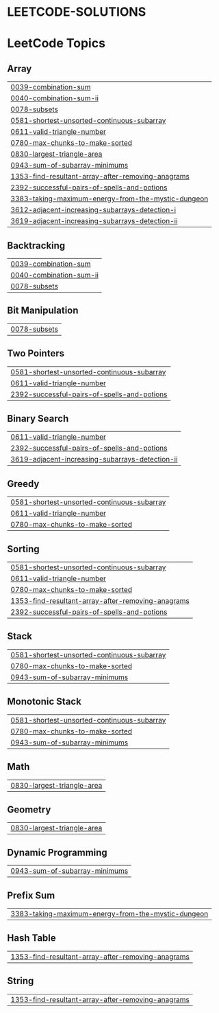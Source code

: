 # LEETCODE-SOLUTIONS
<!---LeetCode Topics Start-->
# LeetCode Topics
## Array
|  |
| ------- |
| [0039-combination-sum](https://github.com/stalin670/LEETCODE-SOLUTIONS/tree/master/0039-combination-sum) |
| [0040-combination-sum-ii](https://github.com/stalin670/LEETCODE-SOLUTIONS/tree/master/0040-combination-sum-ii) |
| [0078-subsets](https://github.com/stalin670/LEETCODE-SOLUTIONS/tree/master/0078-subsets) |
| [0581-shortest-unsorted-continuous-subarray](https://github.com/stalin670/LEETCODE-SOLUTIONS/tree/master/0581-shortest-unsorted-continuous-subarray) |
| [0611-valid-triangle-number](https://github.com/stalin670/LEETCODE-SOLUTIONS/tree/master/0611-valid-triangle-number) |
| [0780-max-chunks-to-make-sorted](https://github.com/stalin670/LEETCODE-SOLUTIONS/tree/master/0780-max-chunks-to-make-sorted) |
| [0830-largest-triangle-area](https://github.com/stalin670/LEETCODE-SOLUTIONS/tree/master/0830-largest-triangle-area) |
| [0943-sum-of-subarray-minimums](https://github.com/stalin670/LEETCODE-SOLUTIONS/tree/master/0943-sum-of-subarray-minimums) |
| [1353-find-resultant-array-after-removing-anagrams](https://github.com/stalin670/LEETCODE-SOLUTIONS/tree/master/1353-find-resultant-array-after-removing-anagrams) |
| [2392-successful-pairs-of-spells-and-potions](https://github.com/stalin670/LEETCODE-SOLUTIONS/tree/master/2392-successful-pairs-of-spells-and-potions) |
| [3383-taking-maximum-energy-from-the-mystic-dungeon](https://github.com/stalin670/LEETCODE-SOLUTIONS/tree/master/3383-taking-maximum-energy-from-the-mystic-dungeon) |
| [3612-adjacent-increasing-subarrays-detection-i](https://github.com/stalin670/LEETCODE-SOLUTIONS/tree/master/3612-adjacent-increasing-subarrays-detection-i) |
| [3619-adjacent-increasing-subarrays-detection-ii](https://github.com/stalin670/LEETCODE-SOLUTIONS/tree/master/3619-adjacent-increasing-subarrays-detection-ii) |
## Backtracking
|  |
| ------- |
| [0039-combination-sum](https://github.com/stalin670/LEETCODE-SOLUTIONS/tree/master/0039-combination-sum) |
| [0040-combination-sum-ii](https://github.com/stalin670/LEETCODE-SOLUTIONS/tree/master/0040-combination-sum-ii) |
| [0078-subsets](https://github.com/stalin670/LEETCODE-SOLUTIONS/tree/master/0078-subsets) |
## Bit Manipulation
|  |
| ------- |
| [0078-subsets](https://github.com/stalin670/LEETCODE-SOLUTIONS/tree/master/0078-subsets) |
## Two Pointers
|  |
| ------- |
| [0581-shortest-unsorted-continuous-subarray](https://github.com/stalin670/LEETCODE-SOLUTIONS/tree/master/0581-shortest-unsorted-continuous-subarray) |
| [0611-valid-triangle-number](https://github.com/stalin670/LEETCODE-SOLUTIONS/tree/master/0611-valid-triangle-number) |
| [2392-successful-pairs-of-spells-and-potions](https://github.com/stalin670/LEETCODE-SOLUTIONS/tree/master/2392-successful-pairs-of-spells-and-potions) |
## Binary Search
|  |
| ------- |
| [0611-valid-triangle-number](https://github.com/stalin670/LEETCODE-SOLUTIONS/tree/master/0611-valid-triangle-number) |
| [2392-successful-pairs-of-spells-and-potions](https://github.com/stalin670/LEETCODE-SOLUTIONS/tree/master/2392-successful-pairs-of-spells-and-potions) |
| [3619-adjacent-increasing-subarrays-detection-ii](https://github.com/stalin670/LEETCODE-SOLUTIONS/tree/master/3619-adjacent-increasing-subarrays-detection-ii) |
## Greedy
|  |
| ------- |
| [0581-shortest-unsorted-continuous-subarray](https://github.com/stalin670/LEETCODE-SOLUTIONS/tree/master/0581-shortest-unsorted-continuous-subarray) |
| [0611-valid-triangle-number](https://github.com/stalin670/LEETCODE-SOLUTIONS/tree/master/0611-valid-triangle-number) |
| [0780-max-chunks-to-make-sorted](https://github.com/stalin670/LEETCODE-SOLUTIONS/tree/master/0780-max-chunks-to-make-sorted) |
## Sorting
|  |
| ------- |
| [0581-shortest-unsorted-continuous-subarray](https://github.com/stalin670/LEETCODE-SOLUTIONS/tree/master/0581-shortest-unsorted-continuous-subarray) |
| [0611-valid-triangle-number](https://github.com/stalin670/LEETCODE-SOLUTIONS/tree/master/0611-valid-triangle-number) |
| [0780-max-chunks-to-make-sorted](https://github.com/stalin670/LEETCODE-SOLUTIONS/tree/master/0780-max-chunks-to-make-sorted) |
| [1353-find-resultant-array-after-removing-anagrams](https://github.com/stalin670/LEETCODE-SOLUTIONS/tree/master/1353-find-resultant-array-after-removing-anagrams) |
| [2392-successful-pairs-of-spells-and-potions](https://github.com/stalin670/LEETCODE-SOLUTIONS/tree/master/2392-successful-pairs-of-spells-and-potions) |
## Stack
|  |
| ------- |
| [0581-shortest-unsorted-continuous-subarray](https://github.com/stalin670/LEETCODE-SOLUTIONS/tree/master/0581-shortest-unsorted-continuous-subarray) |
| [0780-max-chunks-to-make-sorted](https://github.com/stalin670/LEETCODE-SOLUTIONS/tree/master/0780-max-chunks-to-make-sorted) |
| [0943-sum-of-subarray-minimums](https://github.com/stalin670/LEETCODE-SOLUTIONS/tree/master/0943-sum-of-subarray-minimums) |
## Monotonic Stack
|  |
| ------- |
| [0581-shortest-unsorted-continuous-subarray](https://github.com/stalin670/LEETCODE-SOLUTIONS/tree/master/0581-shortest-unsorted-continuous-subarray) |
| [0780-max-chunks-to-make-sorted](https://github.com/stalin670/LEETCODE-SOLUTIONS/tree/master/0780-max-chunks-to-make-sorted) |
| [0943-sum-of-subarray-minimums](https://github.com/stalin670/LEETCODE-SOLUTIONS/tree/master/0943-sum-of-subarray-minimums) |
## Math
|  |
| ------- |
| [0830-largest-triangle-area](https://github.com/stalin670/LEETCODE-SOLUTIONS/tree/master/0830-largest-triangle-area) |
## Geometry
|  |
| ------- |
| [0830-largest-triangle-area](https://github.com/stalin670/LEETCODE-SOLUTIONS/tree/master/0830-largest-triangle-area) |
## Dynamic Programming
|  |
| ------- |
| [0943-sum-of-subarray-minimums](https://github.com/stalin670/LEETCODE-SOLUTIONS/tree/master/0943-sum-of-subarray-minimums) |
## Prefix Sum
|  |
| ------- |
| [3383-taking-maximum-energy-from-the-mystic-dungeon](https://github.com/stalin670/LEETCODE-SOLUTIONS/tree/master/3383-taking-maximum-energy-from-the-mystic-dungeon) |
## Hash Table
|  |
| ------- |
| [1353-find-resultant-array-after-removing-anagrams](https://github.com/stalin670/LEETCODE-SOLUTIONS/tree/master/1353-find-resultant-array-after-removing-anagrams) |
## String
|  |
| ------- |
| [1353-find-resultant-array-after-removing-anagrams](https://github.com/stalin670/LEETCODE-SOLUTIONS/tree/master/1353-find-resultant-array-after-removing-anagrams) |
<!---LeetCode Topics End-->